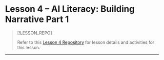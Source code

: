 # Lesson 4  – AI Literacy: Building Narrative Part 1  <!-- {docsify-ignore-all} -->

> [!LESSON_REPO]
>
> Refer to this <i class="fab fa-github"></i> [Lesson 4 Repository](https://github.com/BSMP-Coders/intermediate-storytelling-with-ai) for lesson details and activities for this lesson.


-----
